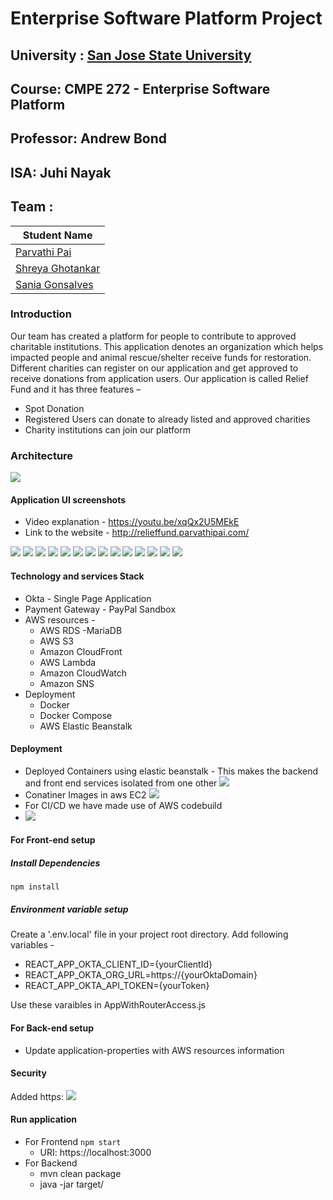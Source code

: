 # Enterprise Software Platform Project

## University : [San Jose State University](http://www.sjsu.edu/)
## Course: CMPE 272 - Enterprise Software Platform
## Professor: Andrew Bond
## ISA: Juhi Nayak
## Team :
Student Name      | 
-------------     |
[Parvathi Pai](https://www.linkedin.com/in/parvathipai/)      |
[Shreya Ghotankar](https://www.linkedin.com/in/shreya-ghotankar/)  |
[Sania Gonsalves](https://www.linkedin.com/in/sania-gonsalves-8b961962/)   |

### Introduction
Our team has created a platform for people to contribute to approved charitable institutions. This application denotes an organization which helps impacted people and animal rescue/shelter receive funds for restoration. Different charities can register on our application and get approved to receive donations from application users.
Our application is called Relief Fund and it has three features –
* Spot Donation
* Registered Users can donate to already listed and approved charities
* Charity institutions can join our platform

### Architecture
![](screenshots/architecture.png)

#### Application UI screenshots
* Video explanation - https://youtu.be/xqQx2U5MEkE
* Link to the website - http://relieffund.parvathipai.com/
  
![](screenshots/home.png)
![](screenshots/spotDonate.png)
![](screenshots/login.png)
![](screenshots/regular.png)
![](screenshots/registerSpot.png)
![](screenshots/admin.png)
![](screenshots/S3.JPG)
![](screenshots/S3_Charity_1.JPG)
![](screenshots/S3_charity_2.JPG)
![](screenshots/sns1.JPG)
![](screenshots/sns2.JPG)
![](screenshots/cloudfront.JPG)
![](screenshots/cloudfront1.JPG)
![](screenshots/Mariadb.png)
#### Technology and services Stack
* Okta - Single Page Application
* Payment Gateway - PayPal Sandbox
* AWS resources -
    * AWS RDS -MariaDB
    * AWS S3
    * Amazon CloudFront
    * AWS Lambda
    * Amazon CloudWatch
    * Amazon SNS
* Deployment
    * Docker
    * Docker Compose
    * AWS Elastic Beanstalk

#### Deployment
* Deployed Containers using elastic beanstalk - This makes the backend and front end services  isolated from one other
  ![](screenshots/containers.png)
* Conatiner Images in aws EC2
 ![](screenshots/containerimages.png)
* For CI/CD we have made use of AWS codebuild
* ![](screenshots/codebuild.png)
#### For Front-end setup
##### Install Dependencies
`npm install`

##### Environment variable setup
Create a '.env.local' file in your project root directory.
Add following variables -
* REACT_APP_OKTA_CLIENT_ID={yourClientId}
* REACT_APP_OKTA_ORG_URL=https://{yourOktaDomain}
* REACT_APP_OKTA_API_TOKEN={yourToken}

Use these varaibles in AppWithRouterAccess.js

#### For Back-end setup
* Update application-properties with AWS resources information

#### Security
Added https:
![](screenshots/security.png)
#### Run application
* For Frontend
    `npm start`
    * URI: https://localhost:3000
* For Backend
    * mvn clean package
    * java -jar target/<jar filename> 


